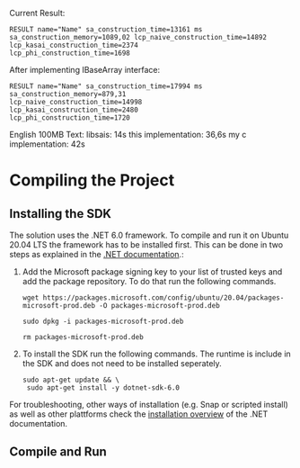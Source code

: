 Current Result:

```
RESULT name="Name" sa_construction_time=13161 ms 
sa_construction_memory=1089,02 lcp_naive_construction_time=14892 
lcp_kasai_construction_time=2374 
lcp_phi_construction_time=1698
```

After implementing IBaseArray interface:

```
RESULT name="Name" sa_construction_time=17994 ms 
sa_construction_memory=879,31 
lcp_naive_construction_time=14998 
lcp_kasai_construction_time=2480 
lcp_phi_construction_time=1720
```

English 100MB Text:
libsais: 14s
this implementation: 36,6s
my c implementation: 42s


# Compiling the Project
## Installing the SDK
The solution uses the .NET 6.0 framework. To compile and run it on Ubuntu 20.04 LTS the framework has to be installed first. This can be done in two steps as explained in the [.NET documentation](https://learn.microsoft.com/en-us/dotnet/core/install/linux-ubuntu#2004).:

1. Add the Microsoft package signing key to your list of trusted keys and add the package repository. To do that run the following commands.

    ```
    wget https://packages.microsoft.com/config/ubuntu/20.04/packages-microsoft-prod.deb -O packages-microsoft-prod.deb

    sudo dpkg -i packages-microsoft-prod.deb

    rm packages-microsoft-prod.deb
    ```

2. To install the SDK run the following commands. The runtime is include in the SDK and does not need to be installed seperately.
    ```
    sudo apt-get update && \
     sudo apt-get install -y dotnet-sdk-6.0
    ```

For troubleshooting, other ways of installation (e.g. Snap or scripted install) as well as other plattforms check the [installation overview](https://learn.microsoft.com/en-us/dotnet/core/install/linux) of the .NET documentation.

## Compile and Run

